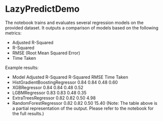 # LazyPredictDemo
The notebook trains and evaluates several regression models on the provided dataset. It outputs a comparison of models based on the following metrics:

  - Adjusted R-Squared
  - R-Squared
  - RMSE (Root Mean Squared Error)
  - Time Taken

Example results:

  - Model	Adjusted R-Squared	R-Squared	RMSE	Time Taken
  - HistGradientBoostingRegressor	0.84	0.84	0.48	0.60
  - XGBRegressor	0.84	0.84	0.48	0.52
  - LGBMRegressor	0.83	0.83	0.48	0.35
  - ExtraTreesRegressor	0.82	0.82	0.50	4.98
  - RandomForestRegressor	0.82	0.82	0.50	15.40
(Note: The table above is a partial representation of the output. Please refer to the notebook for the full results.)
